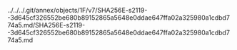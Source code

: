 ../../../.git/annex/objects/1F/v7/SHA256E-s2119--3d645cf326552be680b89152865a5648e0ddae647ffa02a325980a1cdbd774a5.md/SHA256E-s2119--3d645cf326552be680b89152865a5648e0ddae647ffa02a325980a1cdbd774a5.md